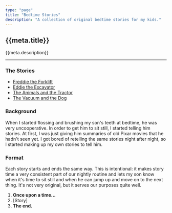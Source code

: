 ```yaml
---
type: "page"
title: "Bedtime Stories"
description: "A collection of original bedtime stories for my kids."
---
```


## {{meta.title}}

{{meta.description}}

---

### The Stories

- [Freddie the Forklift](/bedtime-stories/freddie)
- [Eddie the Excavator](/bedtime-stories/eddie)
- [The Animals and the Tractor](/bedtime-stories/tractor)
- [The Vacuum and the Dog](/bedtime-stories/vacuum)

### Background

When I started flossing and brushing my son's teeth at bedtime, he was very uncooperative. In order to get him to sit still, I started telling him stories. At first, I was just giving him summaries of old Pixar movies that he hadn't seen yet. I got bored of retelling the same stories night after night, so I started making up my own stories to tell him.

### Format

Each story starts and ends the same way. This is intentional: it makes story time a very consistent part of our nightly routine and lets my son know when it's time to sit still and when he can jump up and move on to the next thing. It's not very original, but it serves our purposes quite well.

1. **Once upon a time...**
2. [Story]
3. **The end.**